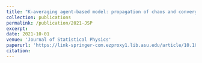 ```yaml
---
title: "K-averaging agent-based model: propagation of chaos and convergence to equilibrium"
collection: publications
permalink: /publication/2021-JSP
excerpt:
date: 2021-10-01
venue: 'Journal of Statistical Physics'
paperurl: 'https://link-springer-com.ezproxy1.lib.asu.edu/article/10.1007/s10955-021-02807-0'
citation: 
---
```

